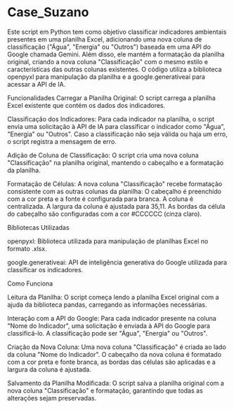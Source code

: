 # Case_Suzano

Este script em Python tem como objetivo classificar indicadores ambientais presentes em uma planilha Excel, adicionando uma nova coluna de classificação ("Água", "Energia" ou "Outros") baseada em uma API do Google chamada Gemini. Além disso, ele mantém a formatação da planilha original, criando a nova coluna "Classificação" com o mesmo estilo e características das outras colunas existentes. O código utiliza a biblioteca openpyxl para manipulação da planilha e a google.generativeai para acessar a API de IA.

Funcionalidades
Carregar a Planilha Original: O script carrega a planilha Excel existente que contém os dados dos indicadores.

Classificação dos Indicadores: Para cada indicador na planilha, o script envia uma solicitação à API de IA para classificar o indicador como "Água", "Energia" ou "Outros". Caso a classificação não seja válida ou haja um erro, o script registra a mensagem de erro.

Adição de Coluna de Classificação: O script cria uma nova coluna "Classificação" na planilha original, mantendo o cabeçalho e a formatação da planilha.

Formatação de Células: A nova coluna "Classificação" recebe formatação consistente com as outras colunas da planilha:
O cabeçalho é preenchido com a cor preta e a fonte é configurada para branca.
A coluna é centralizada.
A largura da coluna é ajustada para 35,11.
As bordas da célula do cabeçalho são configuradas com a cor #CCCCCC (cinza claro).

Bibliotecas Utilizadas

openpyxl: Biblioteca utilizada para manipulação de planilhas Excel no formato .xlsx.

google.generativeai: API de inteligência generativa do Google utilizada para classificar os indicadores.

Como Funciona

Leitura da Planilha: O script começa lendo a planilha Excel original com a ajuda da biblioteca pandas, carregando as informações necessárias.

Interação com a API do Google: Para cada indicador presente na coluna "Nome do Indicador", uma solicitação é enviada à API do Google para classificá-lo. A classificação pode ser "Água", "Energia" ou "Outros".

Criação da Nova Coluna: Uma nova coluna "Classificação" é criada ao lado da coluna "Nome do Indicador". O cabeçalho da nova coluna é formatado com a cor preta e fonte branca, as bordas das células são aplicadas e a largura da coluna é ajustada.

Salvamento da Planilha Modificada: O script salva a planilha original com a nova coluna "Classificação" e formatação, garantindo que todas as alterações sejam preservadas.
